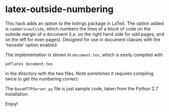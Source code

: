 # latex-outside-numbering

This hack adds an option to the listings package in LaTeX. The option added is `numbers=outside`, which numbers the lines of a block of code on the outside margin of a document (i.e. on the right hand side for odd pages, and on the left for even pages). Designed for use in document classes with the 'twoside' option enabled. 

The implementation is shown in `document.tex`, which is easily compiled with
```
pdflatex document.tex
```
in the directory with the two files. Note sometimes it requires compiling twice to get the numbering correct.

The `BaseHTTPServer.py` file is just sample code, taken from the Python 2.7 installation.

Enjoy!

